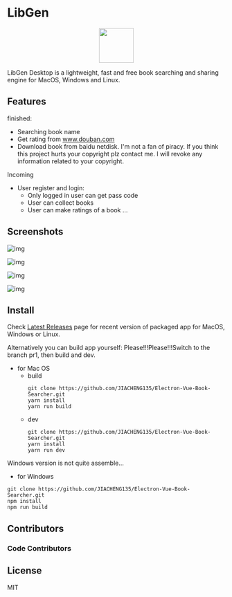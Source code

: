 # LibGen



<div align="center">

  <img width='80px;' height="80px;" src='https://github.com/JIACHENG135/Electron-Vue-Book-Searcher/blob/pr/1/static/index.svg'>
  
</div>

LibGen Desktop is a lightweight, fast and free book searching and sharing engine for MacOS, Windows and Linux.

## Features
finished:
- Searching book name 
- Get rating from www.douban.com
- Download book from baidu netdisk. I'm not a fan of piracy. If you think this project hurts your copyright plz contact me. I will revoke any information related to your copyright.

Incoming
- User register and login:
  - Only logged in user can get pass code
  - User can collect books
  - User can make ratings of a book
...

## Screenshots

![img](https://github.com/JIACHENG135/Electron-Vue-Book-Searcher/blob/pr/1/static/demo.png)

![img](https://github.com/JIACHENG135/Electron-Vue-Book-Searcher/blob/master/demo.gif)

![img](https://github.com/JIACHENG135/Electron-Vue-Book-Searcher/blob/pr/1/static/result2.png)

![img](https://github.com/JIACHENG135/Electron-Vue-Book-Searcher/blob/pr/1/static/result3.png)

## Install

Check [Latest Releases](https://github.com/JIACHENG135/Electron-Vue-Book-Searcher/releases/tag/LibGen.0.0.1) page for recent version of packaged app for MacOS, Windows or Linux.

Alternatively you can build app yourself:
Please!!!Please!!!Switch to the branch pr1, then build and dev.

- for Mac OS
  - build
    ```
    git clone https://github.com/JIACHENG135/Electron-Vue-Book-Searcher.git
    yarn install
    yarn run build
    ```
  - dev
    ```
    git clone https://github.com/JIACHENG135/Electron-Vue-Book-Searcher.git
    yarn install
    yarn run dev
    ```
Windows version is not quite assemble...
- for Windows
```
git clone https://github.com/JIACHENG135/Electron-Vue-Book-Searcher.git
npm install
npm run build
```


## Contributors

### Code Contributors

## License
MIT
